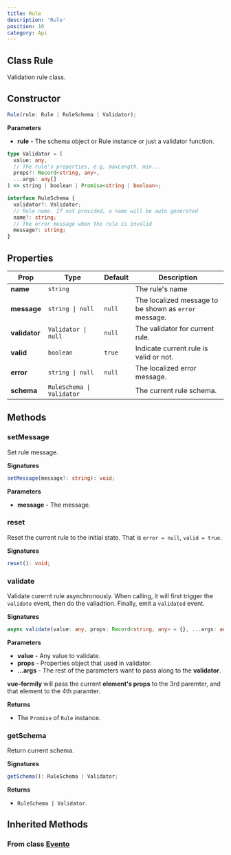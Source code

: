 ```yaml
---
title: Rule
description: 'Rule'
position: 16
category: Api
---
```


## Class Rule
<tree :items="[
  { text: 'Evento', url: '/api/evento' },
  { text: 'Objeto', url: '/api/objeto' },
  { text: 'Rule' }
]"></tree>

Validation rule class.

## Constructor
```typescript
Rule(rule: Rule | RuleSchema | Validator);
```

**Parameters**
- **rule** - The schema object or Rule instance or just a validator function. 
```typescript
type Validator = (
  value: any,
  // The rule's properties, e.g, maxLength, min...
  props?: Record<string, any>,
  ...args: any[]
) => string | boolean | Promise<string | boolean>;

interface RuleSchema {
  validator?: Validator;
  // Rule name. If not provided, a name will be auto generated 
  name?: string;
  // The error message when the rule is invalid
  message?: string;
}
```

## Properties
| Prop | Type | Default | Description |
| ---- | ---- | ---------------- | ----------- |
| **name** <prop-infos readonly></prop-infos> | `string` | | The rule's name |
| **message** | `string \| null` | `null` | The localized message to be shown as `error` message. |
| **validator** | `Validator \| null` | `null` | The validator for current rule. |
| **valid** | `boolean` | `true` | Indicate current rule is valid or not. |
| **error** | `string \| null` | `null` | The localized error message. |
| **schema** | `RuleSchema \| Validator` |  | The current rule schema. |

## Methods
### setMessage
Set rule message.

**Signatures**
```typescript
setMessage(message?: string): void;
```

**Parameters**
- **message** - The message.

### reset
Reset the current rule to the initial state. That is `error = null`, `valid = true`.

**Signatures**
```typescript
reset(): void;
```

### validate
Validate curernt rule asynchronously. When calling, it will first trigger the `validate` event, then do the valiadtion. Finally, emit a `validated` event.

**Signatures**
```typescript
async validate(value: any, props: Record<string, any> = {}, ...args: any[]): Promise<Rule>;
```

**Parameters**
- **value** - Any value to validate.
- **props** - Properties object that used in validator.
- **...args** - The rest of the parameters want to pass along to the **validator**.

<alert>
<b>vue-formily</b> will pass the current <b>element's props</b> to the 3rd paremter, and that element to the 4th paramter.
</alert>

**Returns**
- The `Promise` of `Rule` instance.

### getSchema
Return current schema.

**Signatures**
```typescript
getSchema(): RuleSchema | Validator;
```

**Returns**
- `RuleSchema | Validator`.

## Inherited Methods
### From class [Evento](/api/evento)
<InheritedMethods name="evento"></InheritedMethods>
